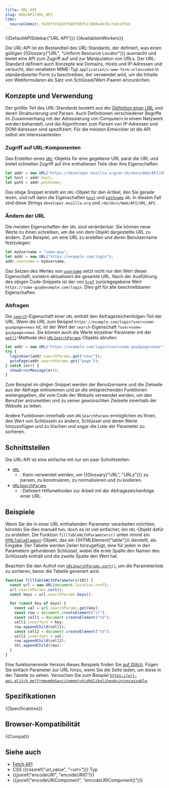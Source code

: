 ```yaml
---
title: URL API
slug: Web/API/URL_API
l10n:
  sourceCommit: 5b20f5f4265f988f80f513db0e4b35c7e0cd70dc
---
```


{{DefaultAPISidebar("URL API")}} {{AvailableInWorkers}}

Die URL-API ist ein Bestandteil des URL-Standards, der definiert, was einen gültigen {{Glossary("URL", "Uniform Resource Locator")}} ausmacht und bietet eine API zum Zugriff auf und zur Manipulation von URLs. Der URL-Standard definiert auch Konzepte wie Domains, Hosts und IP-Adressen und versucht, den veralteten MIME-Typ `application/x-www-form-urlencoded` in standardisierter Form zu beschreiben, der verwendet wird, um die Inhalte von Webformularen als Satz von Schlüssel/Wert-Paaren einzureichen.

## Konzepte und Verwendung

Der größte Teil des URL-Standards besteht aus der [Definition einer URL](/de/docs/Learn_web_development/Howto/Web_mechanics/What_is_a_URL) und deren Strukturierung und Parsen. Auch Definitionen verschiedener Begriffe im Zusammenhang mit der Adressierung von Computern in einem Netzwerk werden behandelt, und die Algorithmen zum Parsen von IP-Adressen und DOM-Adressen sind spezifiziert. Für die meisten Entwickler ist die API selbst am interessantesten.

### Zugriff auf URL-Komponenten

Das Erstellen eines [`URL`](/de/docs/Web/API/URL)-Objekts für eine gegebene URL parst die URL und bietet schnellen Zugriff auf ihre enthaltenen Teile über ihre Eigenschaften.

```js
let addr = new URL("https://developer.mozilla.org/en-US/docs/Web/API/URL_API");
let host = addr.host;
let path = addr.pathname;
```

Das obige Snippet erstellt ein `URL`-Objekt für den Artikel, den Sie gerade lesen, und ruft dann die Eigenschaften [`host`](/de/docs/Web/API/URL/host) und [`pathname`](/de/docs/Web/API/URL/pathname) ab. In diesem Fall sind diese Strings `developer.mozilla.org` und `/de/docs/Web/API/URL_API`.

### Ändern der URL

Die meisten Eigenschaften der `URL` sind veränderbar; Sie können neue Werte zu ihnen schreiben, um die von dem Objekt dargestellte URL zu ändern. Zum Beispiel, um eine URL zu erstellen und deren Benutzername festzulegen:

```js
let myUsername = "some-guy";
let addr = new URL("https://example.com/login");
addr.username = myUsername;
```

Das Setzen des Wertes von [`username`](/de/docs/Web/API/URL/username) setzt nicht nur den Wert dieser Eigenschaft, sondern aktualisiert die gesamte URL. Nach der Ausführung des obigen Code-Snippets ist der von [`href`](/de/docs/Web/API/URL/href) zurückgegebene Wert `https://some-guy@example.com/login`. Dies gilt für alle beschreibbaren Eigenschaften.

### Abfragen

Die [`search`](/de/docs/Web/API/URL/search)-Eigenschaft einer `URL` enthält den Abfragezeichenfolgen-Teil der URL. Wenn die URL zum Beispiel `https://example.com/login?user=some-guy&page=news` ist, ist der Wert der `search`-Eigenschaft `?user=some-guy&page=news`. Sie können auch die Werte einzelner Parameter mit der [`get()`](/de/docs/Web/API/URLSearchParams/get)-Methode des [`URLSearchParams`](/de/docs/Web/API/URLSearchParams)-Objekts abrufen:

```js
let addr = new URL("https://example.com/login?user=some-guy&page=news");
try {
  loginUser(addr.searchParams.get("user"));
  gotoPage(addr.searchParams.get("page"));
} catch (err) {
  showErrorMessage(err);
}
```

Zum Beispiel im obigen Snippet werden der Benutzername und die Zielseite aus der Abfrage entnommen und an die entsprechenden Funktionen weitergegeben, die vom Code der Website verwendet werden, um den Benutzer anzumelden und zu seiner gewünschten Zielseite innerhalb der Website zu leiten.

Andere Funktionen innerhalb von `URLSearchParams` ermöglichen es Ihnen, den Wert von Schlüsseln zu ändern, Schlüssel und deren Werte hinzuzufügen und zu löschen und sogar die Liste der Parameter zu sortieren.

## Schnittstellen

Die URL-API ist eine einfache mit nur ein paar Schnittstellen:

- [`URL`](/de/docs/Web/API/URL)
  - : Kann verwendet werden, um {{Glossary("URL", "URLs")}} zu parsen, zu konstruieren, zu normalisieren und zu kodieren.
- [`URLSearchParams`](/de/docs/Web/API/URLSearchParams)
  - : Definiert Hilfsmethoden zur Arbeit mit der Abfragezeichenfolge einer URL.

## Beispiele

Wenn Sie die in einer URL enthaltenden Parameter verarbeiten möchten, könnten Sie dies manuell tun, doch es ist viel einfacher, ein `URL`-Objekt dafür zu erstellen. Die Funktion `fillTableWithParameters()` unten nimmt ein [`HTMLTableElement`](/de/docs/Web/API/HTMLTableElement)-Objekt, das ein {{HTMLElement("table")}} darstellt, als Eingabe. Der Tabelle werden Zeilen hinzugefügt, eine für jeden in den Parametern gefundenen Schlüssel, wobei die erste Spalte den Namen des Schlüssels enthält und die zweite Spalte den Wert hat.

Beachten Sie den Aufruf von [`URLSearchParams.sort()`](/de/docs/Web/API/URLSearchParams/sort), um die Parameterliste zu sortieren, bevor die Tabelle generiert wird.

```js
function fillTableWithParameters(tbl) {
  const url = new URL(document.location.href);
  url.searchParams.sort();
  const keys = url.searchParams.keys();

  for (const key of keys) {
    const val = url.searchParams.get(key);
    const row = document.createElement("tr");
    const cell1 = document.createElement("td");
    cell1.innerText = key;
    row.appendChild(cell1);
    const cell2 = document.createElement("td");
    cell2.innerText = val;
    row.appendChild(cell2);
    tbl.appendChild(row);
  }
}
```

Eine funktionierende Version dieses Beispiels finden Sie [auf Glitch](https://url-api.glitch.me/). Fügen Sie einfach Parameter zur URL hinzu, wenn Sie die Seite laden, um diese in der Tabelle zu sehen. Versuchen Sie zum Beispiel [`https://url-api.glitch.me?from=mdn&excitement=high&likelihood=inconceivable`](https://url-api.glitch.me?from=mdn&excitement=high&likelihood=inconceivable).

## Spezifikationen

{{Specifications}}

## Browser-Kompatibilität

{{Compat}}

## Siehe auch

- [Fetch API](/de/docs/Web/API/Fetch_API)
- CSS {{cssxref("url_value", "&lt;url&gt;")}} Typ
- {{jsxref("encodeURI", "encodeURI()")}}
- {{jsxref("encodeURIComponent", "encodeURIComponent()")}}
